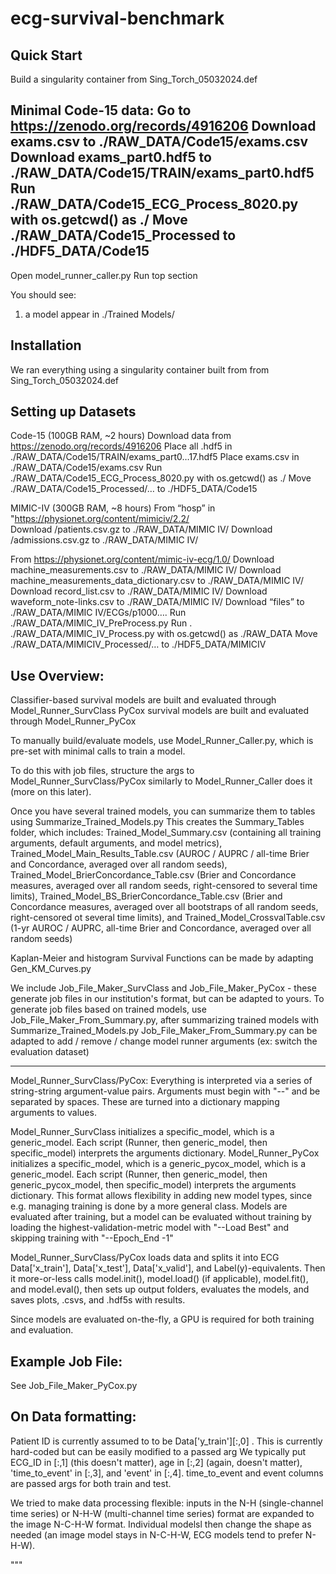 # ecg-survival-benchmark


## Quick Start
Build a singularity container from Sing_Torch_05032024.def

Minimal Code-15 data:
Go to       https://zenodo.org/records/4916206
Download    exams.csv                                  to ./RAW_DATA/Code15/exams.csv
Download    exams_part0.hdf5                           to ./RAW_DATA/Code15/TRAIN/exams_part0.hdf5
Run         ./RAW_DATA/Code15_ECG_Process_8020.py      with os.getcwd() as ./ 
Move        ./RAW_DATA/Code15_Processed                to ./HDF5_DATA/Code15
---
Open 	    model_runner_caller.py
Run         top section

You should see:
1) a model appear in ./Trained Models/

## Installation
We ran everything using a singularity container built from from Sing_Torch_05032024.def

## Setting up Datasets
Code-15 (100GB RAM, ~2 hours)
Download data from       https://zenodo.org/records/4916206
Place all .hdf5 in       ./RAW_DATA/Code15/TRAIN/exams_part0…17.hdf5
Place exams.csv in       ./RAW_DATA/Code15/exams.csv
Run                      ./RAW_DATA/Code15_ECG_Process_8020.py          with os.getcwd() as ./ 
Move                     ./RAW_DATA/Code15_Processed/…                  to     ./HDF5_DATA/Code15

MIMIC-IV (300GB RAM, ~8 hours)
From “hosp” in  "https://physionet.org/content/mimiciv/2.2/  
	Download /patients.csv.gz         to ./RAW_DATA/MIMIC IV/
	Download /admissions.csv.gz       to ./RAW_DATA/MIMIC IV/

From https://physionet.org/content/mimic-iv-ecg/1.0/ 
	Download machine_measurements.csv                   to ./RAW_DATA/MIMIC IV/ 
	Download machine_measurements_data_dictionary.csv   to ./RAW_DATA/MIMIC IV/
	Download record_list.csv                            to ./RAW_DATA/MIMIC IV/
	Download waveform_note-links.csv                    to ./RAW_DATA/MIMIC IV/
	Download “files”                                    to ./RAW_DATA/MIMIC IV/ECGs/p1000….
Run 				                            ./RAW_DATA/MIMIC_IV_PreProcess.py
Run .                                                       ./RAW_DATA/MIMIC_IV_Process.py          with os.getcwd() as ./RAW_DATA
Move                                                        ./RAW_DATA/MIMICIV_Processed/…          to ./HDF5_DATA/MIMICIV



## Use Overview:

Classifier-based survival models are built and evaluated through Model_Runner_SurvClass
PyCox survival models are built and evaluated through Model_Runner_PyCox

To manually build/evaluate models, use Model_Runner_Caller.py, which is pre-set with minimal calls to train a model.

To do this with job files, structure the args to Model_Runner_SurvClass/PyCox similarly to Model_Runner_Caller does it (more on this later).

Once you have several trained models, you can summarize them to tables using Summarize_Trained_Models.py
This creates the Summary_Tables folder, which includes: 
Trained_Model_Summary.csv (containing all training arguments, default arguments, and model metrics), 
Trained_Model_Main_Results_Table.csv (AUROC / AUPRC / all-time Brier and Concordance, averaged over all random seeds), 
Trained_Model_BrierConcordance_Table.csv (Brier and Concordance measures, averaged over all random seeds, right-censored to several time limits), 
Trained_Model_BS_BrierConcordance_Table.csv (Brier and Concordance measures, averaged over all bootstraps of all random seeds, right-censored ot several time limits), and Trained_Model_CrossvalTable.csv (1-yr AUROC / AUPRC, all-time Brier and Concordance, averaged over all random seeds)

Kaplan-Meier and histogram Survival Functions can be made by adapting Gen_KM_Curves.py

We include Job_File_Maker_SurvClass and Job_File_Maker_PyCox - these generate job files in our institution's format, but can be adapted to yours.
To generate job files based on trained models, use Job_File_Maker_From_Summary.py, after summarizing trained models with Summarize_Trained_Models.py
Job_File_Maker_From_Summary.py can be adapted to add / remove / change model runner arguments (ex: switch the evaluation dataset)

---
Model_Runner_SurvClass/PyCox: Everything is interpreted via a series of string-string argument-value pairs. Arguments must begin with "--" and be separated by spaces. These are turned into a dictionary mapping arguments to values.

Model_Runner_SurvClass initializes a specific_model, which is a generic_model. Each script (Runner, then generic_model, then specific_model) interprets the arguments dictionary.
Model_Runner_PyCox initializes a specific_model, which is a generic_pycox_model, which is a generic_model. Each script (Runner, then generic_model, then generic_pycox_model, then specific_model) interprets the arguments dictionary. 
This format allows flexibility in adding new model types, since e.g. managing training is done by a more general class.
Models are evaluated after training, but a model can be evaluated without training by loading the highest-validation-metric model with "--Load Best" and skipping training with "--Epoch_End -1"

Model_Runner_SurvClass/PyCox loads data and splits it into ECG Data['x_train'], Data['x_test'], Data['x_valid'], and Label(y)-equivalents. Then it more-or-less calls model.init(), model.load() (if applicable), model.fit(), and model.eval(), then sets up output folders, evaluates the models, and saves plots, .csvs, and .hdf5s with results.

Since models are evaluated on-the-fly, a GPU is required for both training and evaluation.


## Example Job File:
See Job_File_Maker_PyCox.py 

## On Data formatting:
Patient ID is currently assumed to to be Data['y_train'][:,0] . This is currently hard-coded but can be easily modified to a passed arg
We typically put ECG_ID in [:,1] (this doesn't matter), age in [:,2] (again, doesn't matter), 'time_to_event' in [:,3], and 'event' in [:,4]. time_to_event and event columns are passed args for both train and test.

We tried to make data processing flexible: inputs in the N-H (single-channel time series) or N-H-W (multi-channel time series) format are expanded to the image N-C-H-W format. Individual modelsl then change the shape as needed (an image model stays in N-C-H-W, ECG models tend to prefer N-H-W).


"""


